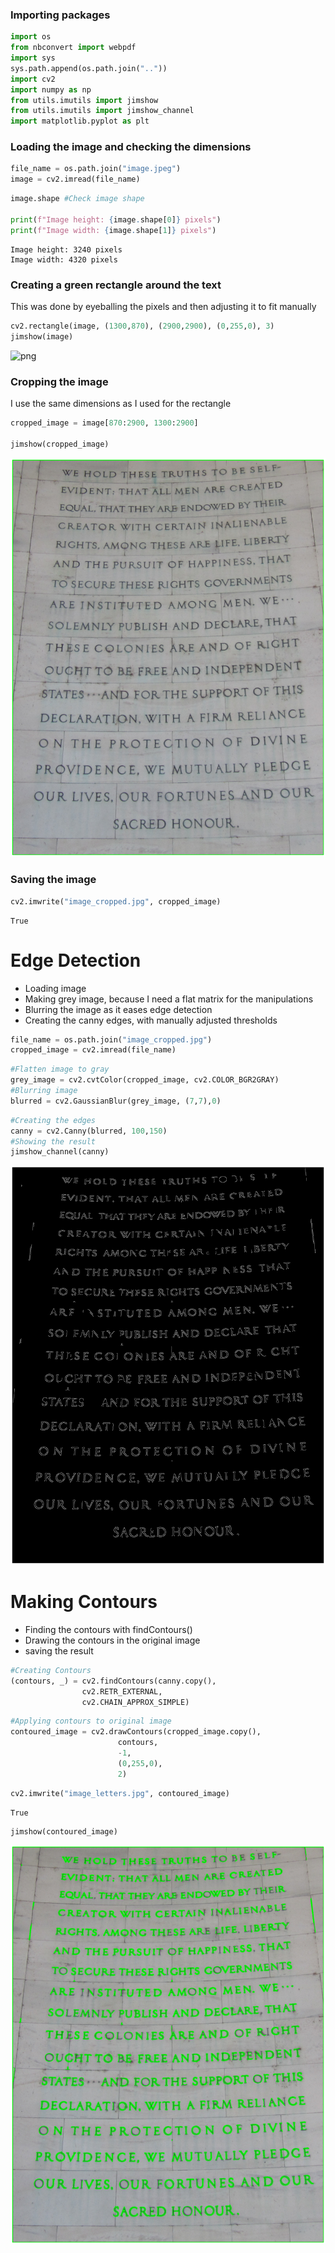 ### Importing packages


```python
import os
from nbconvert import webpdf
import sys
sys.path.append(os.path.join(".."))
import cv2
import numpy as np
from utils.imutils import jimshow
from utils.imutils import jimshow_channel
import matplotlib.pyplot as plt
```

### Loading the image and checking the dimensions


```python
file_name = os.path.join("image.jpeg")
image = cv2.imread(file_name)
```


```python
image.shape #Check image shape

print(f"Image height: {image.shape[0]} pixels")
print(f"Image width: {image.shape[1]} pixels")
```

    Image height: 3240 pixels
    Image width: 4320 pixels


### Creating a green rectangle around the text

This was done by eyeballing the pixels and then adjusting it to fit manually


```python
cv2.rectangle(image, (1300,870), (2900,2900), (0,255,0), 3)
jimshow(image)
```


    
![png](output_6_0.png)
    


### Cropping the image
I use the same dimensions as I used for the rectangle


```python
cropped_image = image[870:2900, 1300:2900]

jimshow(cropped_image)
```


    
![png](output_8_0.png)
    


### Saving the image


```python
cv2.imwrite("image_cropped.jpg", cropped_image)
```




    True



# Edge Detection

- Loading image
- Making grey image, because I need a flat matrix for the manipulations
- Blurring the image as it eases edge detection
- Creating the canny edges, with manually adjusted thresholds


```python
file_name = os.path.join("image_cropped.jpg")
cropped_image = cv2.imread(file_name)
```


```python
#Flatten image to gray
grey_image = cv2.cvtColor(cropped_image, cv2.COLOR_BGR2GRAY)
#Blurring image
blurred = cv2.GaussianBlur(grey_image, (7,7),0)
```


```python
#Creating the edges
canny = cv2.Canny(blurred, 100,150)
#Showing the result
jimshow_channel(canny)
```


    
![png](output_14_0.png)
    


# Making Contours 
 
- Finding the contours with findContours()
- Drawing the contours in the original image
- saving the result


```python
#Creating Contours
(contours, _) = cv2.findContours(canny.copy(),
                cv2.RETR_EXTERNAL,
                cv2.CHAIN_APPROX_SIMPLE)
```


```python
#Applying contours to original image
contoured_image = cv2.drawContours(cropped_image.copy(),
                        contours,
                        -1,
                        (0,255,0),
                        2)
```


```python
cv2.imwrite("image_letters.jpg", contoured_image)
```




    True




```python
jimshow(contoured_image)
```


    
![png](output_19_0.png)
    

